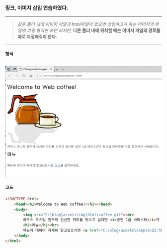 ### 링크, 이미지 삽입 연습하였다.

---

>*같은 폴더 내에 이미지 파일과 html파일이 있으면 삽입하고자 하는 이미지의 파일명.파일 형식만 쓰면 되지만,*
**다른 폴더 내에 위치할 때는 이미지 파일의 경로를 따로 지정해줘야 한다.**

---

#### 형식
![](/assets/img/html/html3.png)
---

#### 코드

```html
<!DOCTYPE html>
    <head><h1>Welcome to Web coffee!</h1></head>
    <body>
        <img src="C:\blog\assets\img\html\coffee.gif"><br>
        하우스 로스팅 원두의 신선한 커피를 맛보고 싶다면 <i>공인 1급 바리스타</i>가 최고급 원두만을 직접 엄선하여 사용합니다.<br>
        <h2>메뉴</h2><br>
        메뉴에 대하여 자세히 알고싶으시면 <a href="C:\blog\assets\sample\22.html">여기</a>를 클릭하세요.
    </body>
</html>
```
